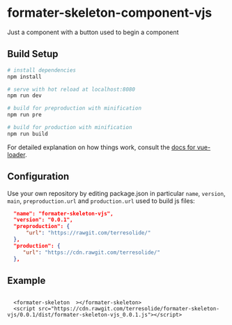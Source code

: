 # formater-skeleton-component-vjs


Just a component with a button used to begin a component

## Build Setup

``` bash
# install dependencies
npm install

# serve with hot reload at localhost:8080
npm run dev

# build for preproduction with minification
npm run pre

# build for production with minification
npm run build


```

For detailed explanation on how things work, consult the [docs for vue-loader](http://vuejs.github.io/vue-loader).

## Configuration
Use your own repository by editing package.json in particular `name`, `version`, `main`, `preproduction.url` and `production.url` used to build js files:

``` json
  "name": "formater-skeleton-vjs",
  "version": "0.0.1",
  "preproduction": {
	  "url": "https://rawgit.com/terresolide/"
  },
  "production": {
     "url": "https://cdn.rawgit.com/terresolide/"
  },

```



## Example 
```

  <formater-skeleton  ></formater-skeleton>
  <script src="https://cdn.rawgit.com/terresolide/formater-skeleton-vjs/0.0.1/dist/formater-skeleton-vjs_0.0.1.js"></script> 

